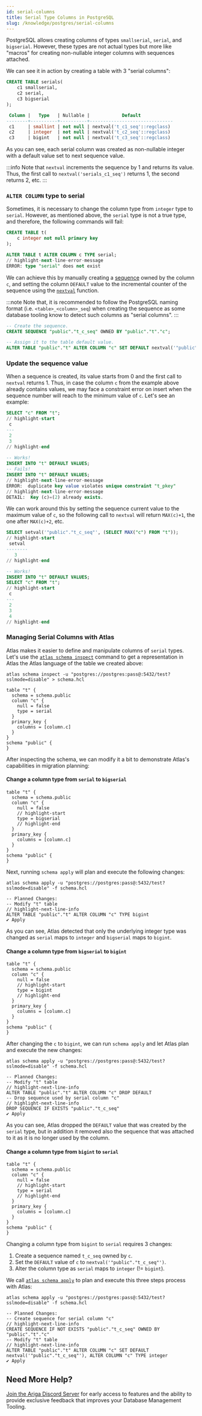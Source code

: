 ```yaml
---
id: serial-columns
title: Serial Type Columns in PostgreSQL
slug: /knowledge/postgres/serial-columns
---
```


PostgreSQL allows creating columns of types `smallserial`, `serial`, and `bigserial`. However, these types are not
actual types but more like "macros" for creating non-nullable integer columns with sequences attached.

We can see it in action by creating a table with 3 "serial columns": 

```sql
CREATE TABLE serials(
    c1 smallserial,
    c2 serial, 
    c3 bigserial
);
```

```sql title="Serials Description"
 Column |   Type   | Nullable |            Default            
--------+----------+----------+-------------------------------
 c1     | smallint | not null | nextval('t_c1_seq'::regclass)
 c2     | integer  | not null | nextval('t_c2_seq'::regclass)
 c3     | bigint   | not null | nextval('t_c3_seq'::regclass)
```

As you can see, each serial column was created as non-nullable integer with a default value set to next sequence
value.

:::info
Note that `nextval` increments the sequence by 1 and returns its value. Thus, the first call to
`nextval('serials_c1_seq')` returns 1, the second returns 2, etc.
:::

### `ALTER COLUMN` type to serial

Sometimes, it is necessary to change the column type from `integer` type to `serial`. However, as mentioned above, the
`serial` type is not a true type, and therefore, the following commands will fail:

```sql
CREATE TABLE t(
    c integer not null primary key
);

ALTER TABLE t ALTER COLUMN c TYPE serial;
// highlight-next-line-error-message
ERROR: type "serial" does not exist
```

We can achieve this by manually creating a [sequence](https://www.postgresql.org/docs/current/sql-createsequence.html)
owned by the column `c`, and setting the column `DEFAULT` value to the incremental counter of the sequence using the
[`nextval`](https://www.postgresql.org/docs/current/functions-sequence.html) function.

:::note
Note that, it is recommended to follow the PostgreSQL naming format (i.e. `<table>_<column>_seq`)
when creating the sequence as some database tooling know to detect such columns as "serial columns".
:::

```sql
-- Create the sequence.
CREATE SEQUENCE "public"."t_c_seq" OWNED BY "public"."t"."c";

-- Assign it to the table default value.
ALTER TABLE "public"."t" ALTER COLUMN "c" SET DEFAULT nextval('"public"."t_c_seq"');
```

### Update the sequence value

When a sequence is created, its value starts from 0 and the first call to `nextval` returns 1. Thus, in case the column
`c` from the example above already contains values, we may face a constraint error on insert when the sequence number
will reach to the minimum value of `c`. Let's see an example:

```sql
SELECT "c" FROM "t";
// highlight-start
 c 
---
 2
 3
// highlight-end
 
-- Works!
INSERT INTO "t" DEFAULT VALUES;
-- Fails!
INSERT INTO "t" DEFAULT VALUES;
// highlight-next-line-error-message
ERROR:  duplicate key value violates unique constraint "t_pkey"
// highlight-next-line-error-message
DETAIL:  Key (c)=(2) already exists.
```

We can work around this by setting the sequence current value to the maximum value of `c`, so the following call to
`nextval` will return `MAX(c)+1`, the one after `MAX(c)+2`, etc.

```sql
SELECT setval('"public"."t_c_seq"', (SELECT MAX("c") FROM "t"));
// highlight-start
 setval 
--------
   3
// highlight-end

-- Works!
INSERT INTO "t" DEFAULT VALUES;
SELECT "c" FROM "t";
// highlight-start
 c 
---
 2
 3
 4
// highlight-end
```

### Managing Serial Columns with Atlas

Atlas makes it easier to define and manipulate columns of `serial` types. Let's use the
[`atlas schema inspect`](../../cli/reference.md#atlas-schema-inspect) command to get a representation in Atlas 
the Atlas language of the table we created above:

```console
atlas schema inspect -u "postgres://postgres:pass@:5432/test?sslmode=disable" > schema.hcl 
```

```hcl title="schema.hcl"
table "t" {
  schema = schema.public
  column "c" {
    null = false
    type = serial
  }
  primary_key {
    columns = [column.c]
  }
}
schema "public" {
}
```

After inspecting the schema, we can modify it a bit to demonstrate Atlas's capabilities in migration planning:

#### Change a column type from `serial` to `bigserial`

```hcl title="schema.hcl"
table "t" {
  schema = schema.public
  column "c" {
    null = false
    // highlight-start
    type = bigserial
    // highlight-end
  }
  primary_key {
    columns = [column.c]
  }
}
schema "public" {
}
```

Next, running `schema apply` will plan and execute the following changes:

```console
atlas schema apply -u "postgres://postgres:pass@:5432/test?sslmode=disable" -f schema.hcl

-- Planned Changes:
-- Modify "t" table
// highlight-next-line-info
ALTER TABLE "public"."t" ALTER COLUMN "c" TYPE bigint
✔ Apply
```

As you can see, Atlas detected that only the underlying integer type was changed as `serial` maps to `integer` and
`bigserial` maps to `bigint`.

#### Change a column type from `bigserial` to `bigint`

```hcl title="schema.hcl"
table "t" {
  schema = schema.public
  column "c" {
    null = false
    // highlight-start
    type = bigint
    // highlight-end
  }
  primary_key {
    columns = [column.c]
  }
}
schema "public" {
}
```

After changing the `c` to `bigint`, we can run `schema apply` and let Atlas plan and execute the new changes:

```console
atlas schema apply -u "postgres://postgres:pass@:5432/test?sslmode=disable" -f schema.hcl

-- Planned Changes:
-- Modify "t" table
// highlight-next-line-info
ALTER TABLE "public"."t" ALTER COLUMN "c" DROP DEFAULT
-- Drop sequence used by serial column "c"
// highlight-next-line-info
DROP SEQUENCE IF EXISTS "public"."t_c_seq"
✔ Apply
```

As you can see, Atlas dropped the `DEFAULT` value that was created by the `serial` type, but in addition it removed
also the sequence that was attached to it as it is no longer used by the column.

#### Change a column type from `bigint` to `serial`

```hcl title="schema.hcl"
table "t" {
  schema = schema.public
  column "c" {
    null = false
    // highlight-start
    type = serial
    // highlight-end
  }
  primary_key {
    columns = [column.c]
  }
}
schema "public" {
}
```

Changing a column type from `bigint` to `serial` requires 3 changes:
1. Create a sequence named `t_c_seq` owned by `c`.
2. Set the `DEFAULT` value of `c` to `nextval('"public"."t_c_seq"')`.
3. Alter the column type as `serial` maps to `integer` (!= `bigint`).

We call [`atlas schema apply`](../../cli/reference.md#atlas-schema-apply) to plan and execute this three steps process
with Atlas:

```console
atlas schema apply -u "postgres://postgres:pass@:5432/test?sslmode=disable" -f schema.hcl

-- Planned Changes:
-- Create sequence for serial column "c"
// highlight-next-line-info
CREATE SEQUENCE IF NOT EXISTS "public"."t_c_seq" OWNED BY "public"."t"."c"
-- Modify "t" table
// highlight-next-line-info
ALTER TABLE "public"."t" ALTER COLUMN "c" SET DEFAULT nextval('"public"."t_c_seq"'), ALTER COLUMN "c" TYPE integer
✔ Apply
```

## Need More Help?

[Join the Ariga Discord Server](https://discord.gg/zZ6sWVg6NT) for early access to features and the ability to provide
exclusive feedback that improves your Database Management Tooling.

